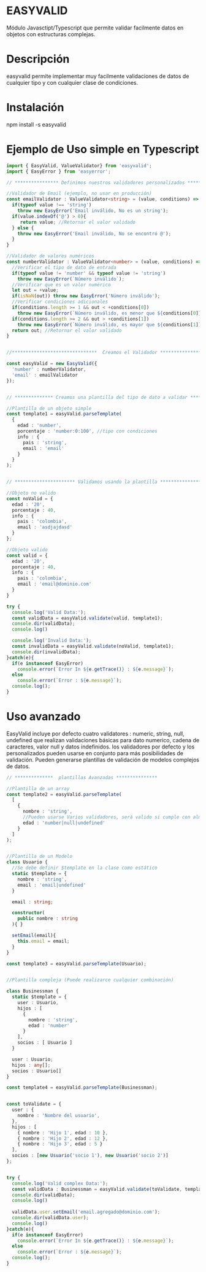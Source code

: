 # EASYVALID
Módulo Javasctipt/Typescript que permite validar facilmente datos en objetos con estructuras complejas.

# Descripción
easyvalid permite implementar muy facilmente validaciones de datos de cualquier tipo y con cualquier clase de condiciones.

# Instalación
npm install -s easyvalid

# Ejemplo de Uso simple en Typescript

```Typescript
import { EasyValid, ValueValidator} from 'easyvalid';
import { EasyError } from 'easyerror';

// **************** Definimos nuestros validadores personalizados ************************

//Validador de Email (ejemplo, no usar en producción)
const emailValidator : ValueValidator<string> = (value, conditions) => {
  if(typeof value !== 'string')
    throw new EasyError('Email inválido, No es un string');
  if(value.indexOf('@') > 0){
     return value; //Retornar el valor validado
  } else {
    throw new EasyError('Email inválido, No se encontró @');
  }
} 

//Validador de valores numéricos
const numberValidator : ValueValidator<number> = (value, conditions) => {
  //Verificar el tipo de dato de entrada
  if(typeof value != 'number' && typeof value != 'string') 
    throw new EasyError(`Número inválido`);
  //Verificar que es un valor numérico
  let out = +value;
  if(isNaN(out)) throw new EasyError('Número inválido');
  //Verificar condiciones adicionales
  if(conditions.length >= 1 && out < +conditions[0])
    throw new EasyError(`Número inválido, es menor que ${conditions[0]}`);
  if(conditions.length >= 2 && out > +conditions[1])
    throw new EasyError(`Número inválido, es mayor que ${conditions[1]}`);
  return out; //Retornar el valor validado
}


//*******************************  Creamos el Validador *********************************

const easyValid = new EasyValid({
  'number' : numberValidator,
  'email' : emailValidator
});


// ************** Creamos una plantilla del tipo de dato a validar *************** 

//Plantilla de un objeto simple
const template1 = easyValid.parseTemplate(
  {
    edad : 'number',
    porcentaje : 'number:0:100', //tipo con condiciones
    info : {
      pais : 'string',
      email : 'email'
    }
  }
);


// ********************** Validamos usando la plantilla ************************

//Objeto no valido
const noValid = {
  edad : '20',
  porcentaje : 40,
  info : {
    pais : 'colombia',
    email : 'asdjajdasd'
  }
};

//Objeto valido
const valid = {
  edad : '20',
  porcentaje : 40,
  info : {
    pais : 'colombia',
    email : 'email@dominio.com'
  }
}

try {
  console.log('Valid Data:');
  const validData = easyValid.validate(valid, template1);  
  console.dir(validData);
  console.log()

  console.log('Invalid Data:');
  const invalidData = easyValid.validate(noValid, template1);  
  console.dir(invalidData);
}catch(e){
  if(e instanceof EasyError)
    console.error(`Error In ${e.getTrace()} : ${e.message}`);
  else 
    console.error(`Error : ${e.message}`);
  console.log();
}

```


# Uso avanzado

EasyValid incluye por defecto cuatro validatores : numeric, string, null, undefined
que realizan validaciones básicas para dato numerico, cadena de caracteres, valor null y datos indefinidos.
los validadores por defecto y los personalizados pueden usarse en conjunto para más posibilidades de validación.
Pueden generarse plantillas de validación de modelos complejos de datos.

```Typescript
// **************  plantillas Avanzadas *************** 

//Plantilla de un array
const template2 = easyValid.parseTemplate(
  [
    {
      nombre : 'string',
      //Pueden usarse Varios validadores, será valido si cumple con almenos uno
      edad : 'number|null|undefined'
    }
  ]
);


//Plantilla de un Modelo 
class Usuario {
  //Se debe definir $template en la clase como estático
  static $template = {
    nombre : 'string',
    email : 'email|undefined'
  }

  email : string;

  constructor(
    public nombre : string
  ){ }

  setEmail(email){
    this.email = email;
  }
}

const template3 = easyValid.parseTemplate(Usuario);


//Plantilla compleja (Puede realizarce cualquier combinación)

class Businessman {
  static $template = {
    user : Usuario,
    hijos : [ 
      {
        nombre : 'string',
        edad : 'number'
      }
    ],
    socios : [ Usuario ]
  }

  user : Usuario;
  hijos : any[];
  socios : Usuario[]
}

const template4 = easyValid.parseTemplate(Businessman);


const toValidate = {
  user : {
    nombre : 'Nombre del usuario',
  },
  hijos : [
    { nombre : 'Hijo 1', edad : 10 },
    { nombre : 'Hijo 2', edad : 12 },
    { nombre : 'Hijo 3', edad : 5 }
  ],
  socios : [new Usuario('socio 1'), new Usuario('socio 2')]
};


try {
  console.log('Valid complex Data:');
  const validData : Businessman = easyValid.validate(toValidate, template4);  
  console.dir(validData);
  console.log()
  
  validData.user.setEmail('email.agregado@dominio.com');
  console.dir(validData.user);
  console.log()
}catch(e){
  if(e instanceof EasyError)
    console.error(`Error In ${e.getTrace()} : ${e.message}`);
  else 
    console.error(`Error : ${e.message}`);
  console.log();
}


```
